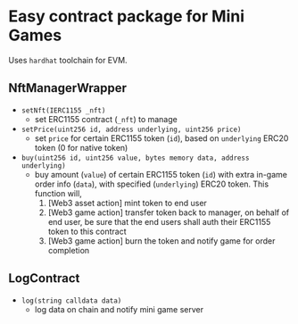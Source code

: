 # Easy contract package for Mini Games

Uses `hardhat` toolchain for EVM.

## NftManagerWrapper

- `setNft(IERC1155 _nft)`
  - set ERC1155 contract (`_nft`) to manage
- `setPrice(uint256 id, address underlying, uint256 price)`
  - set `price` for certain ERC1155 token (`id`), based on `underlying` ERC20 token (0 for native token)
- `buy(uint256 id, uint256 value, bytes memory data, address underlying)`
  - buy amount (`value`) of certain ERC1155 token (`id`) with extra in-game order info (`data`), with specified (`underlying`) ERC20 token. This function will,
    1. [Web3 asset action] mint token to end user
    2. [Web3 game action] transfer token back to manager, on behalf of end user, be sure that the end users shall auth their ERC1155 token to this contract
    3. [Web3 game action] burn the token and notify game for order completion

## LogContract

- `log(string calldata data)`
  - log data on chain and notify mini game server